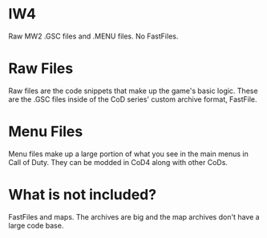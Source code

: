 # IW4
Raw MW2 .GSC files and .MENU files. No FastFiles.


# Raw Files
Raw files are the code snippets that make up the game's basic logic. These are the .GSC files inside of the CoD series'
custom archive format, FastFile. 

# Menu Files
Menu files make up a large portion of what you see in the main menus in Call of Duty. They can be modded in CoD4 along with
other CoDs.

# What is not included?
FastFiles and maps. The archives are big and the map archives don't have a large code base.
